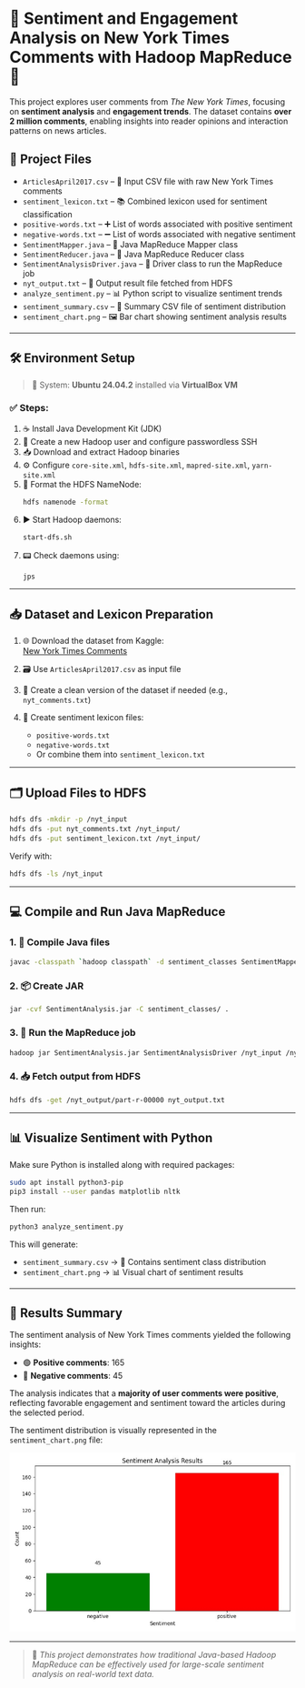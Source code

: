 # 🗽 Sentiment and Engagement Analysis on New York Times Comments with Hadoop MapReduce 💬

This project explores user comments from *The New York Times*, focusing on **sentiment analysis** and **engagement trends**. The dataset contains **over 2 million comments**, enabling insights into reader opinions and interaction patterns on news articles.

## 📂 Project Files

- `ArticlesApril2017.csv` – 📁 Input CSV file with raw New York Times comments  
- `sentiment_lexicon.txt` – 📚 Combined lexicon used for sentiment classification  
- `positive-words.txt` – ➕ List of words associated with positive sentiment  
- `negative-words.txt` – ➖ List of words associated with negative sentiment  
- `SentimentMapper.java` – 🔄 Java MapReduce Mapper class  
- `SentimentReducer.java` – 🔢 Java MapReduce Reducer class  
- `SentimentAnalysisDriver.java` – 🚗 Driver class to run the MapReduce job  
- `nyt_output.txt` – 📄 Output result file fetched from HDFS  
- `analyze_sentiment.py` – 📊 Python script to visualize sentiment trends  
- `sentiment_summary.csv` – 📑 Summary CSV file of sentiment distribution  
- `sentiment_chart.png` – 🖼️ Bar chart showing sentiment analysis results  

---

## 🛠️ Environment Setup

> 📌 System: **Ubuntu 24.04.2** installed via **VirtualBox VM**

### ✅ Steps:

1. ☕ Install Java Development Kit (JDK)  
2. 👤 Create a new Hadoop user and configure passwordless SSH  
3. 📥 Download and extract Hadoop binaries  
4. ⚙️ Configure `core-site.xml`, `hdfs-site.xml`, `mapred-site.xml`, `yarn-site.xml`  
5. 💾 Format the HDFS NameNode:
   ```bash
   hdfs namenode -format
   ```
6. ▶️ Start Hadoop daemons:
   ```bash
   start-dfs.sh
   ```
7. 📟 Check daemons using:
   ```bash
   jps
   ```

---

## 📥 Dataset and Lexicon Preparation

1. 🌐 Download the dataset from Kaggle:  
   [New York Times Comments](https://www.kaggle.com/datasets/aashita/nyt-comments)

2. 🗃️ Use `ArticlesApril2017.csv` as input file  
3. 🧹 Create a clean version of the dataset if needed (e.g., `nyt_comments.txt`)  
4. 📑 Create sentiment lexicon files:
   - `positive-words.txt`
   - `negative-words.txt`
   - Or combine them into `sentiment_lexicon.txt`

---

## 🗂️ Upload Files to HDFS

```bash
hdfs dfs -mkdir -p /nyt_input
hdfs dfs -put nyt_comments.txt /nyt_input/
hdfs dfs -put sentiment_lexicon.txt /nyt_input/
```

Verify with:
```bash
hdfs dfs -ls /nyt_input
```

---

## 💻 Compile and Run Java MapReduce

### 1. 🧪 Compile Java files

```bash
javac -classpath `hadoop classpath` -d sentiment_classes SentimentMapper.java SentimentReducer.java SentimentAnalysisDriver.java
```

### 2. 📦 Create JAR

```bash
jar -cvf SentimentAnalysis.jar -C sentiment_classes/ .
```

### 3. 🏃 Run the MapReduce job

```bash
hadoop jar SentimentAnalysis.jar SentimentAnalysisDriver /nyt_input /nyt_output
```

### 4. 📥 Fetch output from HDFS

```bash
hdfs dfs -get /nyt_output/part-r-00000 nyt_output.txt
```

---

## 📊 Visualize Sentiment with Python

Make sure Python is installed along with required packages:

```bash
sudo apt install python3-pip
pip3 install --user pandas matplotlib nltk
```

Then run:

```bash
python3 analyze_sentiment.py
```

This will generate:
- `sentiment_summary.csv` → 📑 Contains sentiment class distribution  
- `sentiment_chart.png` → 📊 Visual chart of sentiment results  

---

## 🎉 Results Summary

The sentiment analysis of New York Times comments yielded the following insights:

- 🟢 **Positive comments**: 165
- 🔴 **Negative comments**: 45

The analysis indicates that a **majority of user comments were positive**, reflecting favorable engagement and sentiment toward the articles during the selected period.

The sentiment distribution is visually represented in the `sentiment_chart.png` file:

![Sentiment Analysis Chart](sentiment_chart.png)


---

> 🧠 *This project demonstrates how traditional Java-based Hadoop MapReduce can be effectively used for large-scale sentiment analysis on real-world text data.*
